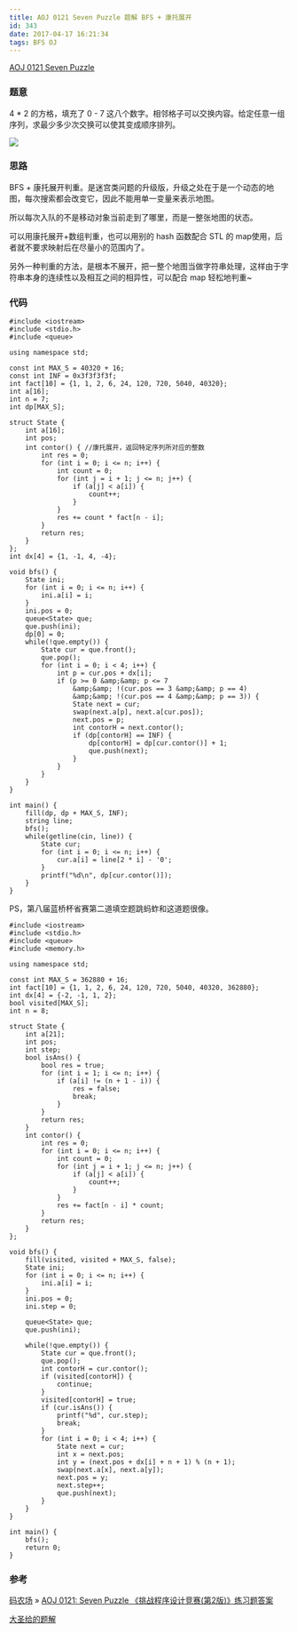 ```yaml
---
title: AOJ 0121 Seven Puzzle 题解 BFS + 康托展开
id: 343
date: 2017-04-17 16:21:34
tags: BFS OJ
---
```


[AOJ 0121 Seven Puzzle](http://judge.u-aizu.ac.jp/onlinejudge/description.jsp?id=0121)

### 题意

4 * 2 的方格，填充了 0 - 7 这八个数字。相邻格子可以交换内容。给定任意一组序列，求最少多少次交换可以使其变成顺序排列。

![](http://judge.u-aizu.ac.jp/onlinejudge/IMAGE1/sevenpuzzle1.gif)

### 思路

BFS + 康托展开判重。是迷宫类问题的升级版，升级之处在于是一个动态的地图，每次搜索都会改变它，因此不能用单一变量来表示地图。

所以每次入队的不是移动对象当前走到了哪里，而是一整张地图的状态。

可以用康托展开+数组判重，也可以用别的 hash 函数配合 STL 的 map使用，后者就不要求映射后在尽量小的范围内了。

另外一种判重的方法，是根本不展开，把一整个地图当做字符串处理，这样由于字符串本身的连续性以及相互之间的相异性，可以配合 map 轻松地判重~


<!-- more -->
### 代码
```
#include <iostream>
#include <stdio.h>
#include <queue>

using namespace std;

const int MAX_S = 40320 + 16;
const int INF = 0x3f3f3f3f;
int fact[10] = {1, 1, 2, 6, 24, 120, 720, 5040, 40320};
int a[16];
int n = 7;
int dp[MAX_S];

struct State {
    int a[16];
    int pos;
    int contor() { //康托展开，返回特定序列所对应的整数
        int res = 0;
        for (int i = 0; i <= n; i++) {
            int count = 0;
            for (int j = i + 1; j <= n; j++) {
                if (a[j] < a[i]) {
                    count++;
                }
            }
            res += count * fact[n - i];
        }
        return res;
    }
};
int dx[4] = {1, -1, 4, -4};

void bfs() {
    State ini;
    for (int i = 0; i <= n; i++) {
        ini.a[i] = i;
    }
    ini.pos = 0;
    queue<State> que;
    que.push(ini);
    dp[0] = 0;
    while(!que.empty()) {
        State cur = que.front();
        que.pop();
        for (int i = 0; i < 4; i++) {
            int p = cur.pos + dx[i];
            if (p >= 0 &amp;&amp; p <= 7
                &amp;&amp; !(cur.pos == 3 &amp;&amp; p == 4)
                &amp;&amp; !(cur.pos == 4 &amp;&amp; p == 3)) {
                State next = cur;
                swap(next.a[p], next.a[cur.pos]);
                next.pos = p;
                int contorH = next.contor();
                if (dp[contorH] == INF) {
                    dp[contorH] = dp[cur.contor()] + 1;
                    que.push(next);
                }
            }
        }
    }
}

int main() {
    fill(dp, dp + MAX_S, INF);
    string line;
    bfs();
    while(getline(cin, line)) {
        State cur;
        for (int i = 0; i <= n; i++) {
            cur.a[i] = line[2 * i] - '0';
        }
        printf("%d\n", dp[cur.contor()]);
    }
}
```

PS，第八届蓝桥杯省赛第二道填空题跳蚂蚱和这道题很像。
```
#include <iostream>
#include <stdio.h>
#include <queue>
#include <memory.h>

using namespace std;

const int MAX_S = 362880 + 16;
int fact[10] = {1, 1, 2, 6, 24, 120, 720, 5040, 40320, 362880};
int dx[4] = {-2, -1, 1, 2};
bool visited[MAX_S];
int n = 8;

struct State {
    int a[21];
    int pos;
    int step;
    bool isAns() {
        bool res = true;
        for (int i = 1; i <= n; i++) {
            if (a[i] != (n + 1 - i)) {
                res = false;
                break;
            }
        }
        return res;
    }
    int contor() {
        int res = 0;
        for (int i = 0; i <= n; i++) {
            int count = 0;
            for (int j = i + 1; j <= n; j++) {
                if (a[j] < a[i]) {
                    count++;
                }
            }
            res += fact[n - i] * count;
        }
        return res;
    }
};

void bfs() {
    fill(visited, visited + MAX_S, false);
    State ini;
    for (int i = 0; i <= n; i++) {
        ini.a[i] = i;
    }
    ini.pos = 0;
    ini.step = 0;

    queue<State> que;
    que.push(ini);

    while(!que.empty()) {
        State cur = que.front();
        que.pop();
        int contorH = cur.contor();
        if (visited[contorH]) {
            continue;
        }
        visited[contorH] = true;
        if (cur.isAns()) {
            printf("%d", cur.step);
            break;
        }
        for (int i = 0; i < 4; i++) {
            State next = cur;
            int x = next.pos;
            int y = (next.pos + dx[i] + n + 1) % (n + 1);
            swap(next.a[x], next.a[y]);
            next.pos = y;
            next.step++;
            que.push(next);
        }
    }
}

int main() {
    bfs();
    return 0;
}
```
### 参考

[码农场](http://www.hankcs.com/) » [AOJ 0121: Seven Puzzle 《挑战程序设计竞赛(第2版)》练习题答案](http://www.hankcs.com/program/aoj-0121-seven-puzzle-challenge-programming-contest-2nd-edition-exercises-answers.html)

[大圣给的题解](http://paste.ubuntu.com/24397737/)
